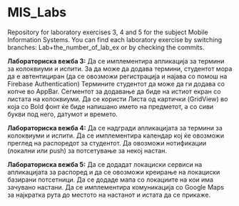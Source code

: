 # MIS_Labs
Repository for laboratory exercises 3, 4 and 5 for the subject Mobile Information Systems. You can find each laboratory exercise by switching branches: Lab+the_number_of_lab_ex or by checking the commits.

**Лабораториска вежба 3:**
Да се имплементира апликација за термини за колоквиуми и испити. 
За да може да додава термини, студентот мора да е автентициран (да се овозможи регистрација и најава со помош на Firebase Authentication)
Термините студентот да може да ги додава со копче во AppBar.
Сегментот за додавање да биде на истиот екран со листата на колоквиуми. 
Да се користи Листа од картички (GridView) во која со Bold фонт ќе биде напишано името на предметот, а со сиви букви под него, датумот и времето.

**Лабораториска вежба 4:**
Да се надгради апликацијата за термини за колоквиуми и испити. 
Да се имплементира календар кој ќе овозможи преглед на распоредот за студентот.
Да овозможи нотификации (локални или push) за потсетување за некој настан.

**Лабораториска вежба 5:**
Да се додадат локациски сервиси на апликацијата за распоред и да се овозможи креирање на локациски базирани потсетници.
Да се додаде мапа со локациите на кои има зачувано настани.
Да се имплементира комуникација со Google Maps за најкратка рута до местото на настанот и истата да се прикаже.
